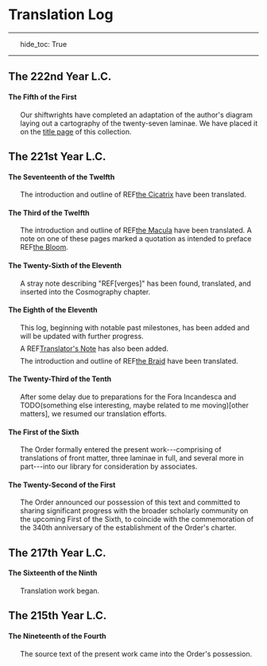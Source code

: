 # Translation Log

---
hide_toc: True

---

<style>
    p {
        padding-left: 1.5rem;
        margin: 0.5rem 0;
    }
</style>

## The 222nd Year L.C.

#### The Fifth of the First

Our shiftwrights have completed an adaptation of the author's diagram laying out a cartography of the twenty-seven laminae. We have placed it on the <a href="./">title page</a> of this collection.

## The 221st Year L.C.

#### The Seventeenth of the Twelfth

The introduction and outline of REF[the Cicatrix](NGD) have been translated.

#### The Third of the Twelfth

The introduction and outline of REF[the Macula](LEC) have been translated. A note on one of these pages marked a quotation as intended to preface REF[the Bloom](CEC).

#### The Twenty-Sixth of the Eleventh

A stray note describing "REF[verges]" has been found, translated, and inserted into the Cosmography chapter.

#### The Eighth of the Eleventh

This log, beginning with notable past milestones, has been added and will be updated with further progress.

A REF[Translator's Note](translators-note) has also been added.

The introduction and outline of REF[the Braid](NGP) have been translated.

#### The Twenty-Third of the Tenth

After some delay due to preparations for the Fora Incandesca and TODO(something else interesting, maybe related to me moving)[other matters], we resumed our translation efforts.

#### The First of the Sixth

The <span class="guild-term">Order</span> formally entered the present work---comprising of translations of front matter, three laminae in full, and several more in part---into our library for consideration by associates.

#### The Twenty-Second of the First

The <span class="guild-term">Order</span> announced our possession of this text and committed to sharing significant progress with the broader scholarly community on the upcoming First of the Sixth, to coincide with the commemoration of the 340th anniversary of the establishment of the <span class="guild-term">Order</span>'s charter.

## The 217th Year L.C.

#### The Sixteenth of the Ninth

Translation work began.

## The 215th Year L.C.

#### The Nineteenth of the Fourth

The source text of the present work came into the <span class="guild-term">Order</span>'s possession.

<!-- https://hinduism.stackexchange.com/questions/7787/do-the-trimurti-brahma-vishnu-shiva-cleanly-map-onto-the-3-gunas-sattva-ra -->

